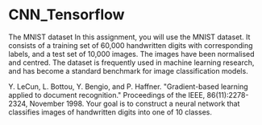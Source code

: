 # CNN_Tensorflow
The MNIST dataset
In this assignment, you will use the MNIST dataset. It consists of a training set of 60,000 handwritten digits with corresponding labels, and a test set of 10,000 images. The images have been normalised and centred. The dataset is frequently used in machine learning research, and has become a standard benchmark for image classification models.

Y. LeCun, L. Bottou, Y. Bengio, and P. Haffner. "Gradient-based learning applied to document recognition." Proceedings of the IEEE, 86(11):2278-2324, November 1998.
Your goal is to construct a neural network that classifies images of handwritten digits into one of 10 classes.
